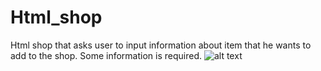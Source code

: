 # Html_shop
Html shop that asks user to input information about item that he wants to add to the shop. Some information is required.
![alt text](Html_shop/proof.jpg)
